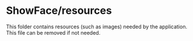# ShowFace/resources

This folder contains resources (such as images) needed by the application. This file can
be removed if not needed.
